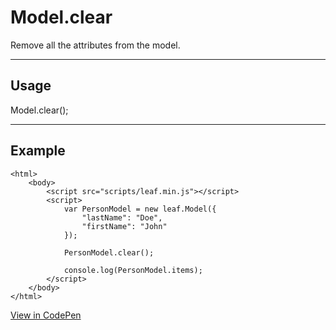 # Model.clear

Remove all the attributes from the model.

----------------------------------------------------------------------

## Usage

Model.clear();

----------------------------------------------------------------------

## Example

	<html>
		<body>
			<script src="scripts/leaf.min.js"></script>
			<script>
				var PersonModel = new leaf.Model({
					"lastName": "Doe",
					"firstName": "John"
				});

				PersonModel.clear();

				console.log(PersonModel.items);
			</script>
		</body>
	</html>

[View in CodePen](https://codepen.io/leaf-git/pen/bwLpjP)
